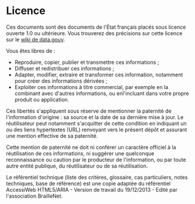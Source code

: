 # Licence
Ces documents sont des documents de l'État français placés sous licence ouverte 1.0 ou ultérieure. Vous trouverez des précisions sur cette licence sur le [wiki de data.gouv](http://wiki.data.gouv.fr/wiki/Licence_Ouverte_/_Open_Licence).

Vous êtes libres de :
* Reproduire, copier, publier et transmettre ces informations ;
* Diffuser et redistribuer ces informations ;
* Adapter, modifier, extraire et transformer ces information, notamment pour créer des informations dérivées ;
* Exploiter ces informations à  titre commercial, par exemple en la combinant avec d'autres informations, ou enl'incluant dans votre propre produit ou application.

Ces libertés s'appliquent sous réserve de mentionner la paternité de l'information d'origine : sa source et la date de sa dernière mise à jour. Le réutilisateur  peut notamment s'acquitter de cette condition en indiquant un ou des liens hypertextes (URL) renvoyant vers le présent dépôt et assurant une mention effective de sa paternité.

Cette mention de paternité ne doit ni conférer un caractère officiel à la réutilisation de ces informations, ni suggérer une quelconque reconnaissance ou caution par le producteur de l'information, ou par toute autre entité publique, du réutilisateur ou de sa réutilisation.

Le référentiel technique (liste des critères, glossaire, cas particuliers, notes techniques, base de référence) est une copie adaptée du référentiel AccessiWeb HTML5/ARIA - Version de travail du 19/12/2013 - Edité par l'association BrailleNet.
